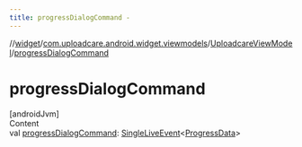 ```yaml
---
title: progressDialogCommand -
---
```

//[widget](../../index.md)/[com.uploadcare.android.widget.viewmodels](../index.md)/[UploadcareViewModel](index.md)/[progressDialogCommand](progress-dialog-command.md)



# progressDialogCommand  
[androidJvm]  
Content  
val [progressDialogCommand](progress-dialog-command.md): [SingleLiveEvent](../../com.uploadcare.android.widget.utils/-single-live-event/index.md)<[ProgressData](../-progress-data/index.md)>  



